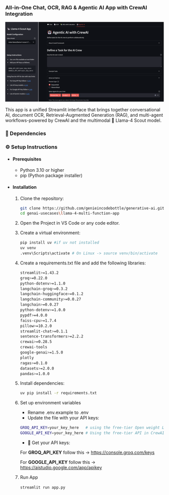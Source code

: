 ### All-in-One Chat, OCR, RAG & Agentic AI App with CrewAI Integration

<img src="../../images/llama4_app.png"/>

This app is a unified Streamlit interface that brings together conversational AI, document OCR, Retrieval-Augmented Generation (RAG), and multi-agent workflows-powered by CrewAI and the multimodal 🦙 Llama-4 Scout model.

### 🔗 Dependencies



### ⚙️ Setup Instructions

- #### Prerequisites
   - Python 3.10 or higher
   - pip (Python package installer)

- #### Installation
   1. Clone the repository:
      ```bash
      git clone https://github.com/genieincodebottle/generative-ai.git
      cd genai-usecases\llama-4-multi-function-app
      ```
   2. Open the Project in VS Code or any code editor.
   3. Create a virtual environment:
      ```bash
      pip install uv #if uv not installed
      uv venv
      .venv\Scripts\activate # On Linux -> source venv/bin/activate
      ```
   4. Create a requirements.txt file and add the following libraries:
      
      ```bash
      streamlit>=1.43.2 
      groq>=0.22.0
      python-dotenv>=1.1.0
      langchain-groq>=0.3.2
      langchain-huggingface>=0.1.2
      langchain-community>=0.0.27
      langchain>=0.0.27
      python-dotenv>=1.0.0
      pypdf>=4.0.0
      faiss-cpu>=1.7.4
      pillow>=10.2.0
      streamlit-chat>=0.1.1
      sentence-transformers>=2.2.2
      crewai>=0.28.5
      crewai-tools
      google-genai>=1.5.0
      plotly
      ragas>=0.1.0
      datasets>=2.0.0
      pandas>=1.0.0
      ```
   5. Install dependencies:
      ```bash
      uv pip install -r requirements.txt
      ```
   6. Set up environment variables
      * Rename .env.example to .env
      * Update the file with your API keys:
      
      ```bash
      GROQ_API_KEY=your_key_here   # using the free-tier Open weight LLM API
      GOOGLE_API_KEY=your_key_here # Using the free-tier API in CrewAI as a fallback when the primary Llama 4 Scout model fails.
      ```
      * 🔑 Get your API keys:

      For **GROQ_API_KEY** follow this -> https://console.groq.com/keys
      
      For **GOOGLE_API_KEY** follow this -> https://aistudio.google.com/app/apikey

   7. Run App
      
      `streamlit run app.py`